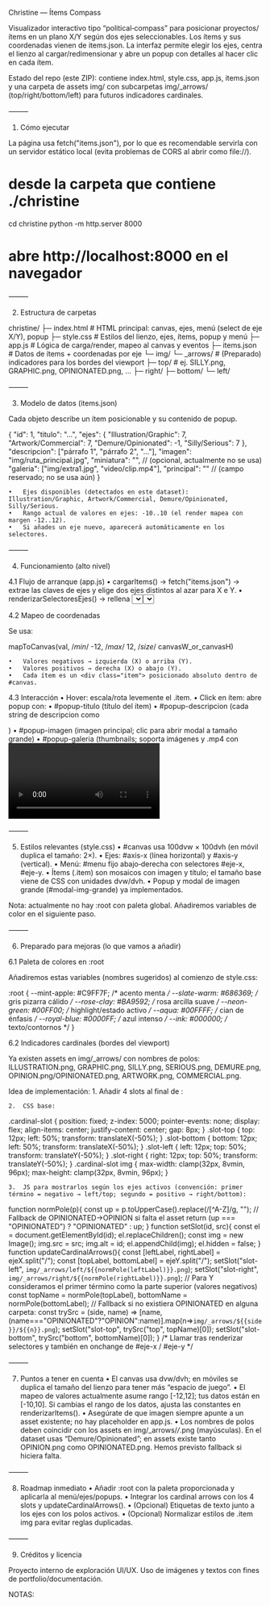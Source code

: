 Christine — Ítems Compass

Visualizador interactivo tipo “political‑compass” para posicionar proyectos/ítems en un plano X/Y según dos ejes seleccionables. Los ítems y sus coordenadas vienen de items.json. La interfaz permite elegir los ejes, centra el lienzo al cargar/redimensionar y abre un popup con detalles al hacer clic en cada ítem.

Estado del repo (este ZIP): contiene index.html, style.css, app.js, items.json y una carpeta de assets img/ con subcarpetas img/_arrows/ (top/right/bottom/left) para futuros indicadores cardinales.

⸻

1) Cómo ejecutar

La página usa fetch("items.json"), por lo que es recomendable servirla con un servidor estático local (evita problemas de CORS al abrir como file://).

# desde la carpeta que contiene ./christine
cd christine
python -m http.server 8000
# abre http://localhost:8000 en el navegador


⸻

2) Estructura de carpetas

christine/
├─ index.html          # HTML principal: canvas, ejes, menú (select de eje X/Y), popup
├─ style.css           # Estilos del lienzo, ejes, ítems, popup y menú
├─ app.js              # Lógica de carga/render, mapeo al canvas y eventos
├─ items.json          # Datos de ítems + coordenadas por eje
└─ img/
   └─ _arrows/         # (Preparado) indicadores para los bordes del viewport
      ├─ top/          # ej. SILLY.png, GRAPHIC.png, OPINIONATED.png, ...
      ├─ right/
      ├─ bottom/
      └─ left/


⸻

3) Modelo de datos (items.json)

Cada objeto describe un ítem posicionable y su contenido de popup.

{
  "id": 1,
  "titulo": "…",
  "ejes": {
    "Illustration/Graphic": 7,
    "Artwork/Commercial": 7,
    "Demure/Opinionated": -1,
    "Silly/Serious": 7
  },
  "descripcion": ["párrafo 1", "párrafo 2", "..."],
  "imagen": "img/ruta_principal.jpg",
  "miniatura": "",                  // (opcional, actualmente no se usa)
  "galeria": ["img/extra1.jpg", "video/clip.mp4"],
  "principal": ""                   // (campo reservado; no se usa aún)
}

	•	Ejes disponibles (detectados en este dataset): Illustration/Graphic, Artwork/Commercial, Demure/Opinionated, Silly/Serious.
	•	Rango actual de valores en ejes: -10..10 (el render mapea con margen -12..12).
	•	Si añades un eje nuevo, aparecerá automáticamente en los selectores.

⸻

4) Funcionamiento (alto nivel)

4.1 Flujo de arranque (app.js)
	•	cargarItems() → fetch("items.json") → extrae las claves de ejes y elige dos ejes distintos al azar para X e Y.
	•	renderizarSelectoresEjes() → rellena <select id="eje-x"> y <select id="eje-y"> evitando duplicados. Si el usuario elige el mismo eje en ambos, el código corrige automáticamente para que sean distintos.
	•	renderizarItems() → limpia y posiciona cada .item según los valores del ítem en los ejes elegidos.
	•	centrarScroll(true/false) → centra el viewport sobre el centro del #canvas (en carga y en resize).

4.2 Mapeo de coordenadas

Se usa:

mapToCanvas(val, /*min*/ -12, /*max*/ 12, /*size*/ canvasW_or_canvasH)

	•	Valores negativos → izquierda (X) o arriba (Y).
	•	Valores positivos → derecha (X) o abajo (Y).
	•	Cada ítem es un <div class="item"> posicionado absoluto dentro de #canvas.

4.3 Interacción
	•	Hover: escala/rota levemente el .item.
	•	Click en ítem: abre popup con:
	•	#popup-titulo (título del ítem)
	•	#popup-descripcion (cada string de descripcion como <p>)
	•	#popup-imagen (imagen principal; clic para abrir modal a tamaño grande)
	•	#popup-galeria (thumbnails; soporta imágenes y .mp4 con <video controls>)
	•	Cerrar: botón × o clic en fondo del popup/modal.

⸻

5) Estilos relevantes (style.css)
	•	#canvas usa 100dvw × 100dvh (en móvil duplica el tamaño: 2×).
	•	Ejes: #axis-x (línea horizontal) y #axis-y (vertical).
	•	Menú: #menu fijo abajo‑derecha con selectores #eje-x, #eje-y.
	•	Ítems (.item) son mosaicos con imagen y título; el tamaño base viene de CSS con unidades dvw/dvh.
	•	Popup y modal de imagen grande (#modal-img-grande) ya implementados.

Nota: actualmente no hay :root con paleta global. Añadiremos variables de color en el siguiente paso.

⸻

6) Preparado para mejoras (lo que vamos a añadir)

6.1 Paleta de colores en :root

Añadiremos estas variables (nombres sugeridos) al comienzo de style.css:

:root {
  --mint-apple:   #C9FF7F; /* acento menta */
  --slate-warm:   #686369; /* gris pizarra cálido */
  --rose-clay:    #BA9592; /* rosa arcilla suave */
  --neon-green:   #00FF00; /* highlight/estado activo */
  --aqua:         #00FFFF; /* cian de énfasis */
  --royal-blue:   #0000FF; /* azul intenso */
  --ink:          #000000; /* texto/contornos */
}

6.2 Indicadores cardinales (bordes del viewport)

Ya existen assets en img/_arrows/ con nombres de polos: ILLUSTRATION.png, GRAPHIC.png, SILLY.png, SERIOUS.png, DEMURE.png, OPINION.png/OPINIONATED.png, ARTWORK.png, COMMERCIAL.png.

Idea de implementación:
	1.	Añadir 4 slots al final de <body>:

<div id="slot-top"    class="cardinal-slot slot-top"    hidden></div>
<div id="slot-right"  class="cardinal-slot slot-right"  hidden></div>
<div id="slot-bottom" class="cardinal-slot slot-bottom" hidden></div>
<div id="slot-left"   class="cardinal-slot slot-left"   hidden></div>

	2.	CSS base:

.cardinal-slot {
  position: fixed; z-index: 5000; pointer-events: none;
  display: flex; align-items: center; justify-content: center; gap: 8px;
}
.slot-top    { top:    12px; left: 50%; transform: translateX(-50%); }
.slot-bottom { bottom: 12px; left: 50%; transform: translateX(-50%); }
.slot-left   { left:   12px; top: 50%; transform: translateY(-50%); }
.slot-right  { right:  12px; top: 50%; transform: translateY(-50%); }
.cardinal-slot img { max-width: clamp(32px, 8vmin, 96px); max-height: clamp(32px, 8vmin, 96px); }

	3.	JS para mostrarlos según los ejes activos (convención: primer término = negativo → left/top; segundo = positivo → right/bottom):

function normPole(p){
  const up = p.toUpperCase().replace(/[^A-Z]/g, "");
  // Fallback de OPINIONATED→OPINION si falta el asset
  return (up === "OPINIONATED") ? "OPINIONATED" : up;
}
function setSlot(id, src){
  const el = document.getElementById(id);
  el.replaceChildren(); const img = new Image(); img.src = src; img.alt = id; el.appendChild(img);
  el.hidden = false;
}
function updateCardinalArrows(){
  const [leftLabel, rightLabel] = ejeX.split("/");
  const [topLabel,  bottomLabel] = ejeY.split("/");
  setSlot("slot-left",   `img/_arrows/left/${{normPole(leftLabel)}}.png`);
  setSlot("slot-right",  `img/_arrows/right/${{normPole(rightLabel)}}.png`);
  // Para Y consideramos el primer término como la parte superior (valores negativos)
  const topName = normPole(topLabel), bottomName = normPole(bottomLabel);
  // Fallback si no existiera OPINIONATED en alguna carpeta:
  const trySrc = (side, name) => [name, (name==="OPINIONATED"?"OPINION":name)].map(n=>`img/_arrows/${{side}}/${{n}}.png`);
  setSlot("slot-top",    trySrc("top", topName)[0]);
  setSlot("slot-bottom", trySrc("bottom", bottomName)[0]);
}
/* Llamar tras renderizar selectores y también en onchange de #eje-x / #eje-y */


⸻

7) Puntos a tener en cuenta
	•	El canvas usa dvw/dvh; en móviles se duplica el tamaño del lienzo para tener más “espacio de juego”.
	•	El mapeo de valores actualmente asume rango [-12,12]; tus datos están en [-10,10]. Si cambias el rango de los datos, ajusta las constantes en renderizarItems().
	•	Asegúrate de que imagen siempre apunte a un asset existente; no hay placeholder en app.js.
	•	Los nombres de polos deben coincidir con los assets en img/_arrows/*/*.png (mayúsculas). En el dataset usas “Demure/Opinionated”; en assets existe tanto OPINION.png como OPINIONATED.png. Hemos previsto fallback si hiciera falta.

⸻

8) Roadmap inmediato
	•	Añadir :root con la paleta proporcionada y aplicarla al menú/ejes/popups.
	•	Integrar los cardinal arrows con los 4 slots y updateCardinalArrows().
	•	(Opcional) Etiquetas de texto junto a los ejes con los polos activos.
	•	(Opcional) Normalizar estilos de .item img para evitar reglas duplicadas.

⸻

9) Créditos y licencia

Proyecto interno de exploración UI/UX. Uso de imágenes y textos con fines de portfolio/documentación.




NOTAS:

